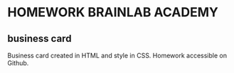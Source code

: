 # HOMEWORK BRAINLAB ACADEMY
## business card
Business card created in HTML and style in CSS. Homework accessible on Github.